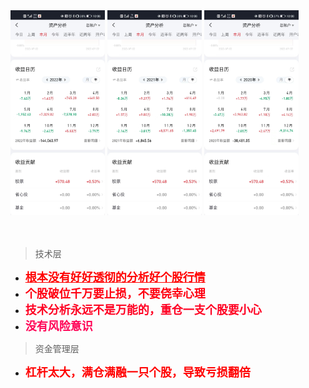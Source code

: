 <img decoding="async" src="../images/2022%E5%B9%B4%E5%9B%BE.jpg" width="30%">

<img decoding="async" src="../images/2021%E5%B9%B4%E5%9B%BE.jpg" width="30%">

<img decoding="async" src="../images/2020%E5%B9%B4%E5%9B%BE.jpg" width="30%">

</br>
</br>
</br>

> 技术层
- <font color="#ff0000" size=4><u><b>根本没有好好透彻的分析好个股行情</b></u></font>
- <font color="#ff0011" size=4><b>个股破位千万要止损，不要侥幸心理</b></font>
- <font color="#ff0022" size=4><b>技术分析永远不是万能的，重仓一支个股要小心</b></font>
- <font color="#ff0055" size=4><b>没有风险意识</b></font>

> 资金管理层
- <font color="#ff0000" size=4><b>杠杆太大，满仓满融一只个股，导致亏损翻倍</b></font>